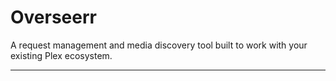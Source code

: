 # Overseerr

A request management and media discovery tool built to work with your existing Plex ecosystem.

---